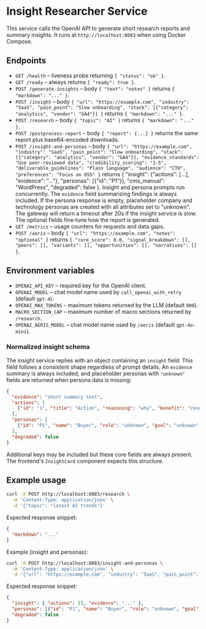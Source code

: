 # Insight Researcher Service

This service calls the OpenAI API to generate short research reports and summary insights.
It runs at `http://localhost:8083` when using Docker Compose.

## Endpoints

- `GET /health` – liveness probe returning `{ "status": "ok" }`.
- `GET /ready` – always returns `{ "ready": true }`.
- `POST /generate-insights` – body `{ "text": "notes" }` returns `{ "markdown": "..." }`.
- `POST /insight` – body `{ "url": "https://example.com", "industry": "SaaS", "pain_point": "Slow onboarding", "stack": [{"category": "analytics", "vendor": "GA4"}] }`
  returns `{ "markdown": "..." }`.
- `POST /research` – body `{ "topic": "AI" }` returns `{ "markdown": "..." }`.
- `POST /postprocess-report` – body `{ "report": {...} }` returns the same report
  plus base64-encoded downloads.
- `POST /insight-and-personas` – body `{ "url": "https://example.com", "industry": "SaaS", "pain_point": "Slow onboarding", "stack": [{"category": "analytics", "vendor": "GA4"}], "evidence_standards": "Use peer-reviewed data", "credibility_scoring": "1-5", "deliverable_guidelines": "Plain language", "audience": "CTO", "preferences": "Focus on OSS" }`
  returns { "insight": {"actions": [...], "evidence": "..."}, "personas": [{"id": "P1"}], "cms_manual": "WordPress", "degraded": false }. Insight and persona prompts run concurrently. The `evidence` field summarizing findings is always included. If the persona response is empty, placeholder company and technology personas are created with all attributes set to "unknown". The gateway will return a timeout after 20s if the insight service is slow. The optional fields fine‑tune how the report is generated.
- `GET /metrics` – usage counters for requests and data gaps.
- `POST /aeris` – body `{ "url": "https://example.com", "notes": "optional" }` returns `{ "core_score": 0.0, "signal_breakdown": [], "peers": [], "variants": [], "opportunities": [], "narratives": [] }`.

## Environment variables

- `OPENAI_API_KEY` – required key for the OpenAI client.
- `OPENAI_MODEL` – chat model name used by `call_openai_with_retry`
  (default `gpt-4`).
- `OPENAI_MAX_TOKENS` – maximum tokens returned by the LLM
  (default `800`).
- `MACRO_SECTION_CAP` – maximum number of macro sections returned by `/research`.
- `OPENAI_AERIS_MODEL` – chat model name used by `/aeris` (default `gpt-4o-mini`).

### Normalized insight schema

The insight service replies with an object containing an `insight` field. This
field follows a consistent shape regardless of prompt details. An `evidence`
summary is always included, and placeholder personas with `"unknown"` fields
are returned when persona data is missing:

```json
{
  "evidence": "short summary text",
  "actions": [
    {"id": "1", "title": "Action", "reasoning": "why", "benefit": "result"}
  ],
  "personas": [
    {"id": "P1", "name": "Buyer", "role": "unknown", "goal": "unknown", "challenge": "unknown"}
  ],
  "degraded": false
}
```

Additional keys may be included but these core fields are always present. The
frontend's `InsightCard` component expects this structure.

## Example usage

```bash
curl -X POST http://localhost:8083/research \
  -H 'Content-Type: application/json' \
  -d '{"topic": "latest AI trends"}'
```

Expected response snippet:

```json
{
  "markdown": "..."
}
```

Example (insight and personas):

```bash
curl -X POST http://localhost:8083/insight-and-personas \
  -H 'Content-Type: application/json' \
  -d '{"url": "https://example.com", "industry": "SaaS", "pain_point": "Slow onboarding", "stack": [{"category": "analytics", "vendor": "GA4"}], "evidence_standards": "Use peer-reviewed data", "credibility_scoring": "1-5", "deliverable_guidelines": "Plain language", "audience": "CTO", "preferences": "Focus on OSS"}'
```

Expected response snippet:

```json
{
  "insight": { "actions": [], "evidence": "..." },
  "personas": [{"id": "P1", "name": "Buyer", "role": "unknown", "goal": "unknown", "challenge": "unknown"}],
  "degraded": false
}
```
